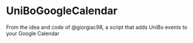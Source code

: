 # UniBoGoogleCalendar
From the idea and code of @giorgiac98, a script that adds UniBo events to your Google Calendar

